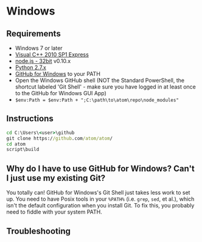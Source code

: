# Windows

## Requirements

  * Windows 7 or later
  * [Visual C++ 2010 SP1 Express](http://www.visualstudio.com/en-us/downloads/download-visual-studio-vs#DownloadFamilies_4)
  * [node.js - 32bit](http://nodejs.org/download/) v0.10.x
  * [Python 2.7.x](http://www.python.org/download/)
  * [GitHub for Windows](http://windows.github.com/)
    to your PATH
  * Open the Windows GitHub shell (NOT the Standard PowerShell, the shortcut labeled 'Git Shell' - make sure you have logged in at least once to the GitHub for Windows GUI App)
  * `$env:Path = $env:Path + ";C:\path\to\atom\repo\node_modules"`

## Instructions

  ```bat
  cd C:\Users\<user>\github
  git clone https://github.com/atom/atom/
  cd atom
  script\build
  ```
  
## Why do I have to use GitHub for Windows? Can't I just use my existing Git?

You totally can! GitHub for Windows's Git Shell just takes less work to set up. You need to have Posix tools in your `%PATH%` (i.e. `grep`, `sed`, et al.), which isn't the default configuration when you install Git. To fix this, you probably need to fiddle with your system PATH.

## Troubleshooting
